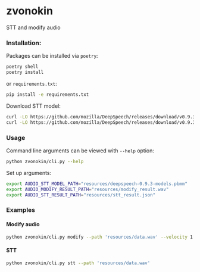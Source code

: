 # zvonokin

STT and modify audio

### Installation:

Packages can be installed via `poetry`: 
```bash
poetry shell
poetry install
```
or `requirements.txt`:
```bash
pip install -e requirements.txt
```

Download STT model:
```bash
curl -LO https://github.com/mozilla/DeepSpeech/releases/download/v0.9.3/deepspeech-0.9.3-models.pbmm
curl -LO https://github.com/mozilla/DeepSpeech/releases/download/v0.9.3/deepspeech-0.9.3-models.scorer
```

### Usage
Command line arguments can be viewed with `--help` option:
```bash
python zvonokin/cli.py --help
```

Set up arguments:
```bash
export AUDIO_STT_MODEL_PATH="resources/deepspeech-0.9.3-models.pbmm"
export AUDIO_MODIFY_RESULT_PATH="resources/modify_result.wav"
export AUDIO_STT_RESULT_PATH="resources/stt_result.json"
```


### Examples

#### Modify audio

```bash
python zvonokin/cli.py modify --path 'resources/data.wav' --velocity 1.25 --volume 10
```

#### STT

```bash
python zvonokin/cli.py stt --path 'resources/data.wav'
```
